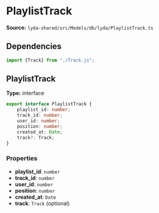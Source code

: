 # PlaylistTrack

**Source:** `lyda-shared/src/Models/db/lyda/PlaylistTrack.ts`

## Dependencies

```typescript
import {Track} from "./Track.js";
```

## PlaylistTrack

**Type:** interface

```typescript
export interface PlaylistTrack {
    playlist_id: number;
    track_id: number;
    user_id: number;
    position: number;
    created_at: Date;
    track?: Track;
}
```

### Properties

- **playlist_id**: `number`
- **track_id**: `number`
- **user_id**: `number`
- **position**: `number`
- **created_at**: `D​a​t​e`
- **track**: `T​r​a​c​k` (optional)


